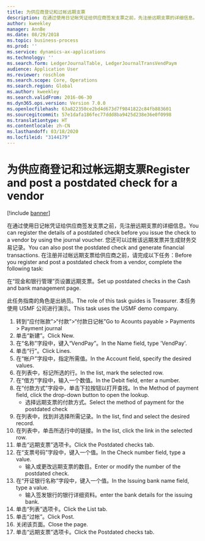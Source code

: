 ```yaml
---
title: 为供应商登记和过帐远期支票
description: 在通过使用日记帐凭证给供应商签发支票之前，先注册远期支票的详细信息。
author: kweekley
manager: AnnBe
ms.date: 08/29/2018
ms.topic: business-process
ms.prod: ''
ms.service: dynamics-ax-applications
ms.technology: ''
ms.search.form: LedgerJournalTable, LedgerJournalTransVendPaym
audience: Application User
ms.reviewer: roschlom
ms.search.scope: Core, Operations
ms.search.region: Global
ms.author: kweekley
ms.search.validFrom: 2016-06-30
ms.dyn365.ops.version: Version 7.0.0
ms.openlocfilehash: 63a822350ce2bd4d673d7f9841822c84fb883601
ms.sourcegitcommit: 57e1dafa186fec77ddd8ba9425d238e36e0f0998
ms.translationtype: HT
ms.contentlocale: zh-CN
ms.lasthandoff: 03/18/2020
ms.locfileid: "3144179"
---
```

# <a name="register-and-post-a-postdated-check-for-a-vendor"></a><span data-ttu-id="5b4d0-103">为供应商登记和过帐远期支票</span><span class="sxs-lookup"><span data-stu-id="5b4d0-103">Register and post a postdated check for a vendor</span></span>

[!include [banner](../../includes/banner.md)]

<span data-ttu-id="5b4d0-104">在通过使用日记帐凭证给供应商签发支票之前，先注册远期支票的详细信息。</span><span class="sxs-lookup"><span data-stu-id="5b4d0-104">You can register the details of a postdated check before you issue the check to a vendor by using the journal voucher.</span></span> <span data-ttu-id="5b4d0-105">您还可以过帐该远期发票并生成财务交易记录。</span><span class="sxs-lookup"><span data-stu-id="5b4d0-105">You can also post the postdated check and generate financial transactions.</span></span> <span data-ttu-id="5b4d0-106">在注册并过帐远期支票给供应商之前，请完成以下任务：</span><span class="sxs-lookup"><span data-stu-id="5b4d0-106">Before you register and post a postdated check from a vendor, complete the following task:</span></span> 

<span data-ttu-id="5b4d0-107">在“现金和银行管理”页设置远期支票。</span><span class="sxs-lookup"><span data-stu-id="5b4d0-107">Set up postdated checks in the Cash and bank management page.</span></span> 



<span data-ttu-id="5b4d0-108">此任务指南的角色是出纳员。</span><span class="sxs-lookup"><span data-stu-id="5b4d0-108">The role of this task guides is Treasurer.</span></span> <span data-ttu-id="5b4d0-109">本任务使用 USMF 公司进行演示。</span><span class="sxs-lookup"><span data-stu-id="5b4d0-109">This task uses the USMF demo company.</span></span>

1. <span data-ttu-id="5b4d0-110">转到“应付账款”>“付款”>“付款日记帐”</span><span class="sxs-lookup"><span data-stu-id="5b4d0-110">Go to Acounts payable > Payments > Payment journal</span></span>
2. <span data-ttu-id="5b4d0-111">单击“新建”。</span><span class="sxs-lookup"><span data-stu-id="5b4d0-111">Click New.</span></span>
3. <span data-ttu-id="5b4d0-112">在“名称”字段中，键入“VendPay”。</span><span class="sxs-lookup"><span data-stu-id="5b4d0-112">In the Name field, type 'VendPay'.</span></span>
4. <span data-ttu-id="5b4d0-113">单击“行”。</span><span class="sxs-lookup"><span data-stu-id="5b4d0-113">Click Lines.</span></span>
5. <span data-ttu-id="5b4d0-114">在“帐户”字段中，指定所需值。</span><span class="sxs-lookup"><span data-stu-id="5b4d0-114">In the Account field, specify the desired values.</span></span>
6. <span data-ttu-id="5b4d0-115">在列表中，标记所选的行。</span><span class="sxs-lookup"><span data-stu-id="5b4d0-115">In the list, mark the selected row.</span></span>
7. <span data-ttu-id="5b4d0-116">在“借方”字段中，输入一个数值。</span><span class="sxs-lookup"><span data-stu-id="5b4d0-116">In the Debit field, enter a number.</span></span>
8. <span data-ttu-id="5b4d0-117">在“付款方式”字段中，单击下拉按钮以打开查找。</span><span class="sxs-lookup"><span data-stu-id="5b4d0-117">In the Method of payment field, click the drop-down button to open the lookup.</span></span>
    * <span data-ttu-id="5b4d0-118">选择远期支票的付款方式。</span><span class="sxs-lookup"><span data-stu-id="5b4d0-118">Select the method of payment for the postdated check</span></span>  
9. <span data-ttu-id="5b4d0-119">在列表中，找到并选择所需记录。</span><span class="sxs-lookup"><span data-stu-id="5b4d0-119">In the list, find and select the desired record.</span></span>
10. <span data-ttu-id="5b4d0-120">在列表中，单击所选行中的链接。</span><span class="sxs-lookup"><span data-stu-id="5b4d0-120">In the list, click the link in the selected row.</span></span>
11. <span data-ttu-id="5b4d0-121">单击“远期支票”选项卡。</span><span class="sxs-lookup"><span data-stu-id="5b4d0-121">Click the Postdated checks tab.</span></span>
12. <span data-ttu-id="5b4d0-122">在“支票号码”字段中，键入一个值。</span><span class="sxs-lookup"><span data-stu-id="5b4d0-122">In the Check number field, type a value.</span></span>
    * <span data-ttu-id="5b4d0-123">输入或更改远期支票的数目。</span><span class="sxs-lookup"><span data-stu-id="5b4d0-123">Enter or modify the number of the postdated check.</span></span>  
13. <span data-ttu-id="5b4d0-124">在“开证银行名称”字段中，键入一个值。</span><span class="sxs-lookup"><span data-stu-id="5b4d0-124">In the Issuing bank name field, type a value.</span></span>
    * <span data-ttu-id="5b4d0-125">输入签发银行的银行详细资料。</span><span class="sxs-lookup"><span data-stu-id="5b4d0-125">enter the bank details for the issuing bank.</span></span>  
14. <span data-ttu-id="5b4d0-126">单击“列表”选项卡。</span><span class="sxs-lookup"><span data-stu-id="5b4d0-126">Click the List tab.</span></span>
15. <span data-ttu-id="5b4d0-127">单击“过帐”。</span><span class="sxs-lookup"><span data-stu-id="5b4d0-127">Click Post.</span></span>
16. <span data-ttu-id="5b4d0-128">关闭该页面。</span><span class="sxs-lookup"><span data-stu-id="5b4d0-128">Close the page.</span></span>
17. <span data-ttu-id="5b4d0-129">单击“远期支票”选项卡。</span><span class="sxs-lookup"><span data-stu-id="5b4d0-129">Click the Postdated checks tab.</span></span>

